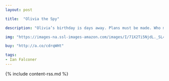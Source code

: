 ```yaml
---
layout: post

title:  "Olivia the Spy"

description: "Olivia’s birthday is days away. Plans must be made. Who makes plans? Moms! Who simply must know the plans? Olivia, who is NOT above eavesdropping. But when she not-so-accidentally-but-kinda overhears her mom talking about her not-so-squeaky-clean-and-possibly-very-bad-behavior, Olivia’s imagination runs wild…because it sounds like not only will there be no birthday, but Mom might just be sending her to military school instead. What a BAD birthday that would be!"

img: "https://images-na.ssl-images-amazon.com/images/I/71X2Ti5NjdL._SL480_.jpg"

buy: "http://a.co/cdrqWHt"

tags:
- Ian Falconer
---
```


{% include content-rss.md %}